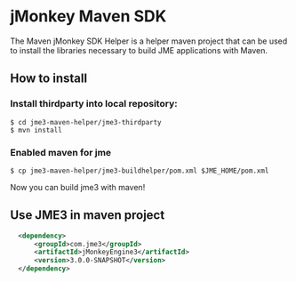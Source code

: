 jMonkey Maven SDK
=================

The Maven jMonkey SDK Helper is a helper maven project that can be used to install the libraries necessary to build JME applications with Maven.

How to install
--------------

### Install thirdparty into local repository:

    $ cd jme3-maven-helper/jme3-thirdparty
    $ mvn install
    
    
### Enabled maven for jme

    $ cp jme3-maven-helper/jme3-buildhelper/pom.xml $JME_HOME/pom.xml
    
Now you can build jme3 with maven!

Use JME3 in maven project
-------------------------

```xml
  <dependency>
      <groupId>com.jme3</groupId>
      <artifactId>jMonkeyEngine3</artifactId>
      <version>3.0.0-SNAPSHOT</version>
  </dependency>
```